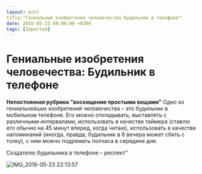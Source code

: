 ```yaml
---
layout: post
title:"Гениальные изобретения человечества Будильник в телефоне"
date: 2016-05-23 00:00:00 +0300
tags: [Imported]
---
```

# Гениальные изобретения человечества: Будильник в телефоне

**Непостоянная рубрика "восхищение простыми вещами"**
Одно из гениальнейших изобретений человечества – это будильник в мобильном телефоне. Его можно откладывать, выставлять с различными интервалами, использовать в качестве таймера (ставлю его обычно на 45 минут вперед, когда читаю), использовать в качестве напоминаний (иногда, правда, будильник в 6 вечера может сбить с толку), с ним можно подремать полчаса в середине дня. 

Создателю будильника в телефоне – респект"

![IMG_2016-05-23 22:13:57](https://vlaim.s3.amazonaws.com/uploads/2016/05/IMG_2016-05-23-221357-576x1024.jpg)
